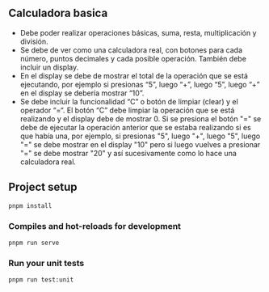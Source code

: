 ## Calculadora basica

- Debe poder realizar operaciones básicas, suma, resta, multiplicación y división.
-  Se debe de ver como una calculadora real, con botones para cada número, puntos decimales y cada posible operación. También debe incluir un display.
- En el display se debe de mostrar el total de la operación que se está ejecutando, por ejemplo si presionas “5”, luego “+”, luego “5”, luego “+” en el display se debería mostrar “10”.
- Se debe incluir la funcionalidad “C” o botón de limpiar (clear) y el operador “=“. El botón “C” debe limpiar la operación que se está realizando y el display debe de mostrar 0. Si se presiona el botón "=" se debe de ejecutar la operación anterior que se estaba realizando si es que había una, por ejemplo, si presionas "5", luego "+", luego "5", luego "=" se debe mostrar en el display "10" pero si luego vuelves a presionar "=" se debe mostrar "20" y así sucesivamente como lo hace una calculadora real.
## Project setup
```
pnpm install
```
### Compiles and hot-reloads for development
```
pnpm run serve 
```
### Run your unit tests
```
pnpm run test:unit
```
